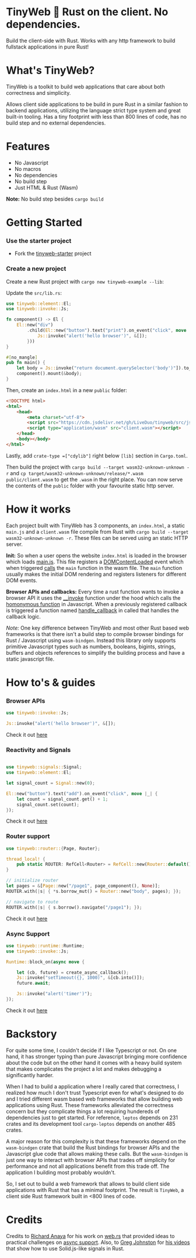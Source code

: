 # TinyWeb 🌱 Rust on the client. No dependencies.

Build the client-side with Rust. Works with any http framework to build fullstack applications in pure Rust!

# What's TinyWeb?

TinyWeb is a toolkit to build web applications that care about both correctness and simplicity.

Allows client side applications to be build in pure Rust in a similar fashion to backend applications, utilizing the language strict type system and great built-in tooling. Has a tiny footprint with less than 800 lines of code, has no build step and no external dependencies.

# Features

- No Javascript
- No macros
- No dependencies
- No build step
- Just HTML & Rust (Wasm)

**Note:** No build step besides `cargo build`

# Getting Started

### Use the starter project

- Fork the [tinyweb-starter](https://github.com/LiveDuo/tinyweb-starter) project

### Create a new project

Create a new Rust project with `cargo new tinyweb-example --lib`:

Update the `src/lib.rs`:
```rs
use tinyweb::element::El;
use tinyweb::invoke::Js;

fn component() -> El {
    El::new("div")
        .child(El::new("button").text("print").on_event("click", move |_| {
            Js::invoke("alert('hello browser')", &[]);
        }))
}

#[no_mangle]
pub fn main() {
    let body = Js::invoke("return document.querySelector('body')"]).to_ref().unwrap();
    component().mount(&body);
}
```

Then, create an `index.html` in a new `public` folder:
```html
<!DOCTYPE html>
<html>
    <head>
        <meta charset="utf-8">
        <script src="https://cdn.jsdelivr.net/gh/LiveDuo/tinyweb/src/js/main.js"></script>
        <script type="application/wasm" src="client.wasm"></script>
    </head>
    <body></body>
</html>
```

Lastly, add `crate-type =["cdylib"]` right below `[lib]` section in `Cargo.toml`.

Then build the project with `cargo build --target wasm32-unknown-unknown -r` and `cp target/wasm32-unknown-unknown/release/*.wasm public/client.wasm` to get the `.wasm` in the right place. You can now serve the contents of the `public` folder with your favourite static http server.



# How it works

Each project built with TinyWeb has 3 components, an `index.html`, a static `main.js` and a `client.wasm` file compile from Rust with `cargo build --target wasm32-unknown-unknown -r`. These files can be served using an static HTTP server.

**Init:**
So when a user opens the website `index.html` is loaded in the browser which loads [main.js](https://github.com/LiveDuo/tinyweb/blob/feature/readme/src/js/main.js). This file registers a [DOMContentLoaded](https://github.com/LiveDuo/tinyweb/blob/feature/readme/src/js/main.js) event which when triggered [calls](https://github.com/LiveDuo/tinyweb/blob/feature/readme/src/js/main.js) the `main` function in the wasm file. The `main` function usually makes the initial DOM rendering and registers listeners for different DOM events.

**Browser APIs and callbacks:**
Every time a rust function wants to invoke a browser API it uses the [__invoke](https://github.com/LiveDuo/tinyweb/blob/feature/readme/src/rust/src/invoke.rs) function under the hood which calls the [homonymous function](https://github.com/LiveDuo/tinyweb/blob/feature/readme/src/js/main.js) in Javascript. When a previously registered callback is triggered a function named [handle_callback](https://github.com/LiveDuo/tinyweb/blob/feature/readme/src/rust/src/handlers.rs) in called that handles the callback logic.

*Note:* One key difference between TinyWeb and most other Rust based web frameworks is that there isn't a build step to compile browser bindings for Rust / Javascript using `wasm-bindgen`. Instead this library only supports primitive Javascript types such as numbers, booleans, bigints, strings, buffers and objects references to simplify the building process and have a static javascript file.

# How to's & guides

### Browser APIs

```rs
use tinyweb::invoke::Js;

Js::invoke("alert('hello browser')", &[]);
```

Check it out [here](https://github.com/LiveDuo/tinyweb/blob/feature/readme/examples/features/src/lib.rs)

### Reactivity and Signals

```rs

use tinyweb::signals::Signal;
use tinyweb::element::El;

let signal_count = Signal::new(0);

El::new("button").text("add").on_event("click", move |_| {
    let count = signal_count.get() + 1;
    signal_count.set(count);
});
```

Check it out [here](https://github.com/LiveDuo/tinyweb/blob/feature/readme/examples/features/src/lib.rs)

### Router support

```rs
use tinyweb::router::{Page, Router};

thread_local! {
    pub static ROUTER: RefCell<Router> = RefCell::new(Router::default());
}

// initialize router
let pages = &[Page::new("/page1", page_component(), None)];
ROUTER.with(|s| { *s.borrow_mut() = Router::new("body", pages); });

// navigate to route
ROUTER.with(|s| { s.borrow().navigate("/page1"); });
```

Check it out [here](https://github.com/LiveDuo/tinyweb/blob/feature/readme/examples/features/src/lib.rs)

### Async Support

```rs
use tinyweb::runtime::Runtime;
use tinyweb::invoke::Js;

Runtime::block_on(async move {

    let (cb, future) = create_async_callback();
    Js::invoke("setTimeout({}, 1000)", &[cb.into()]);
    future.await;

    Js::invoke("alert('timer')");
});
```

Check it out [here](https://github.com/LiveDuo/tinyweb/blob/feature/readme/examples/features/src/lib.rs)

# Backstory

For quite some time, I couldn't decide if I like Typescript or not. On one hand, it has stronger typing than pure Javascript bringing more confidence about the code but on the other hand it comes with a heavy build system that makes complicates the project a lot and makes debugging a significantly harder.

When I had to build a application where I really cared that correctness, I realized how much I don't trust Typescript even for what's designed to do and I tried different wasm based web frameworks that allow building web applications using Rust. These frameworks alleviated the correctness concern but they complicate things a lot requiring hundereds of dependencies just to get started. For reference, `leptos` depends on 231 crates and its development tool `cargo-leptos` depends on another 485 crates.

A major reason for this complexity is that these frameworks depend on the `wasm-bindgen` crate that build the Rust bindings for browser APIs and the Javascript glue code that allows making these calls. But the `wasm-bindgen` is just one way to interact with browser APIs that trades off simplicity for performance and not all applications benefit from this trade off. The application I building most probably wouldn't.

So, I set out to build a web framework that allows to build client side applications with Rust that has a minimal footprint. The result is `TinyWeb`, a client side Rust framework built in <800 lines of code.

# Credits

Credits to [Richard Anaya](https://github.com/richardanaya) for his work on [web.rs](https://github.com/richardanaya/web.rs) that provided ideas to practical challenges on [async support](https://github.com/richardanaya/web.rs/blob/master/crates/web/src/executor.rs). Also, to [Greg Johnston](https://github.com/gbj) for [his videos](https://www.youtube.com/@gbjxc/videos) that show how to use Solid.js-like signals in Rust.
